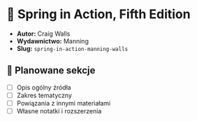 # 📘 Spring in Action, Fifth Edition

- **Autor:** Craig Walls  
- **Wydawnictwo:** Manning  
- **Slug:** `spring-in-action-manning-walls`

## 🧭 Planowane sekcje

- [ ] Opis ogólny źródła
- [ ] Zakres tematyczny
- [ ] Powiązania z innymi materiałami
- [ ] Własne notatki i rozszerzenia
